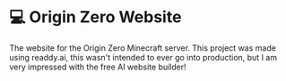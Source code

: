 # 💻 Origin Zero Website
The website for the Origin Zero Minecraft server. This project was made using readdy.ai, this wasn't intended to ever go into production, but I am very impressed with the free AI website builder!
